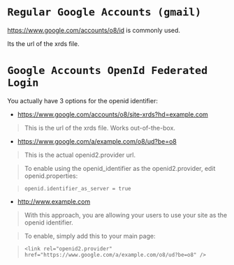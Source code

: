 # `Regular Google Accounts (gmail)` #

https://www.google.com/accounts/o8/id is commonly used.

Its the url of the xrds file.


# `Google Accounts OpenId Federated Login` #

You actually have 3 options for the openid identifier:
  * https://www.google.com/accounts/o8/site-xrds?hd=example.com

> This is the url of the xrds file.  Works out-of-the-box.

  * https://www.google.com/a/example.com/o8/ud?be=o8

> This is the actual openid2.provider url.

> To enable using the openid\_identifier as the openid2.provider, edit openid.properties:

> `openid.identifier_as_server = true`

  * http://www.example.com

> With this approach, you are allowing your users to use your site as the openid identifier.

> To enable, simply add this to your main page:

> `<link rel="openid2.provider" href="https://www.google.com/a/example.com/o8/ud?be=o8" />`